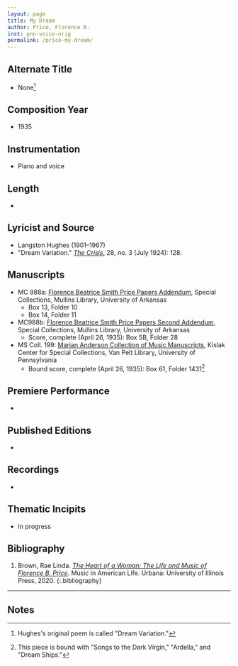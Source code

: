 ```yaml
---
layout: page
title: My Dream
author: Price, Florence B.
inst: pno-voice-orig
permalink: /price-my-dream/
---
```


## Alternate Title
- None[^fn1]

## Composition Year
- 1935

## Instrumentation
- Piano and voice

## Length
- 

## Lyricist and Source
- Langston Hughes (1901&ndash;1967)
- "Dream Variation." [*The Crisis*.](https://books.google.com/books?id=dFoEAAAAMBAJ) 28, no. 3 (July 1924): 128.

## Manuscripts
- MC 988a: <a href="https://uark.as.atlas-sys.com/repositories/2/resources/1522" target="_blank">Florence Beatrice Smith Price Papers Addendum</a>, Special Collections, Mullins Library, University of Arkansas
    * Box 13, Folder 10
    * Box 14, Folder 11
- MC988b: <a href="https://uark.as.atlas-sys.com/repositories/2/resources/696/" target="_blank">Florence Beatrice Smith Price Papers Second Addendum</a>, Special Collections, Mullins Library, University of Arkansas
    * Score, complete (April 26, 1935): Box 5B, Folder 28
- MS Coll. 199: <a href="https://www.library.upenn.edu/detail/collection/marian-anderson-collection" target="_blank">Marian Anderson Collection of Music Manuscripts</a>, Kislak Center for Special Collections, Van Pelt Library, University of Pennsylvania
    * Bound score, complete (April 26, 1935): Box 61, Folder 1431[^fn2]

## Premiere Performance
- 

## Published Editions
- 

## Recordings
- 

## Thematic Incipits
- In progress

## Bibliography
1. Brown, Rae Linda. <a href="https://www.worldcat.org/title/1122800180" target="_blank">*The Heart of a Woman: The Life and Music of Florence B. Price*</a>. Music in American Life. Urbana: University of Illinois Press, 2020.
{:.bibliography}

---
## Notes
[^fn1]: Hughes's original poem is called "Dream Variation."
[^fn2]: This piece is bound with "Songs to the Dark Virgin," "Ardella," and "Dream Ships."
